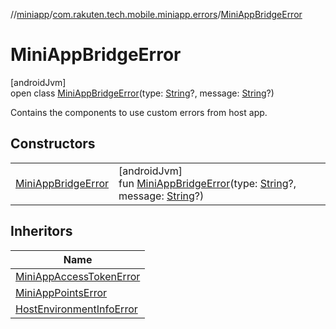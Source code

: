//[miniapp](../../../index.md)/[com.rakuten.tech.mobile.miniapp.errors](../index.md)/[MiniAppBridgeError](index.md)

# MiniAppBridgeError

[androidJvm]\
open class [MiniAppBridgeError](index.md)(type: [String](https://kotlinlang.org/api/latest/jvm/stdlib/kotlin/-string/index.html)?, message: [String](https://kotlinlang.org/api/latest/jvm/stdlib/kotlin/-string/index.html)?)

Contains the components to use custom errors from host app.

## Constructors

| | |
|---|---|
| [MiniAppBridgeError](-mini-app-bridge-error.md) | [androidJvm]<br>fun [MiniAppBridgeError](-mini-app-bridge-error.md)(type: [String](https://kotlinlang.org/api/latest/jvm/stdlib/kotlin/-string/index.html)?, message: [String](https://kotlinlang.org/api/latest/jvm/stdlib/kotlin/-string/index.html)?) |

## Inheritors

| Name |
|---|
| [MiniAppAccessTokenError](../-mini-app-access-token-error/index.md) |
| [MiniAppPointsError](../-mini-app-points-error/index.md) |
| [HostEnvironmentInfoError](../../com.rakuten.tech.mobile.miniapp.js.hostenvironment/-host-environment-info-error/index.md) |
